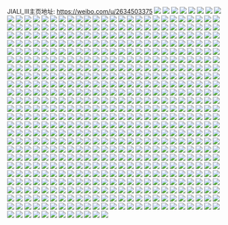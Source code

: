 JIALI_III主页地址: https://weibo.com/u/2634503375 
![](https://wx4.sinaimg.cn/mw2000/9d0754cfgy1h95ql75aakj212w12wdr2.jpg) 
![](https://wx4.sinaimg.cn/mw2000/9d0754cfgy1h95ql924zrj2132132aq1.jpg) 
![](https://wx4.sinaimg.cn/mw2000/9d0754cfgy1h95qoe76wdj20rw0uu41v.jpg) 
![](https://wx4.sinaimg.cn/mw2000/9d0754cfgy1h95qldyzd0j228m2zg4qr.jpg) 
![](https://wx4.sinaimg.cn/mw2000/9d0754cfgy1h95qlt1tirj22bz2bze81.jpg) 
![](https://wx4.sinaimg.cn/mw2000/9d0754cfgy1h93olkw1umj21400u0n3w.jpg) 
![](https://wx4.sinaimg.cn/mw2000/9d0754cfgy1h93olj61r8j20u0141grv.jpg) 
![](https://wx4.sinaimg.cn/mw2000/9d0754cfgy1h93om5mgsqj20sl0sltev.jpg) 
![](https://wx4.sinaimg.cn/mw2000/9d0754cfgy1h93oln8uuyj20u00u0n0s.jpg) 
![](https://wx4.sinaimg.cn/mw2000/9d0754cfgy1h92j2monydj20u00u0dlw.jpg) 
![](https://wx4.sinaimg.cn/mw2000/9d0754cfgy1h92j2jpdufj20u0140ae4.jpg) 
![](https://wx4.sinaimg.cn/mw2000/9d0754cfgy1h92j31qvl6j20u0140tdc.jpg) 
![](https://wx4.sinaimg.cn/mw2000/9d0754cfgy1h92j2j3f1zj20tz0tzwhm.jpg) 
![](https://wx4.sinaimg.cn/mw2000/9d0754cfgy1h92j2hm8psj20u00u1aeh.jpg) 
![](https://wx4.sinaimg.cn/mw2000/9d0754cfgy1h92j2igl8jj20u00u0n49.jpg) 
![](https://wx4.sinaimg.cn/mw2000/9d0754cfgy1h90a30iorlj20u0140q4w.jpg) 
![](https://wx4.sinaimg.cn/mw2000/9d0754cfgy1h909za6v3bj21400u00x3.jpg) 
![](https://wx4.sinaimg.cn/mw2000/9d0754cfgy1h909z9w6m8j20u0140n98.jpg) 
![](https://wx4.sinaimg.cn/mw2000/9d0754cfgy1h909z9fchyj20u0140ajg.jpg) 
![](https://wx4.sinaimg.cn/mw2000/9d0754cfgy1h90acfhnbjj20u00u0af7.jpg) 
![](https://wx4.sinaimg.cn/mw2000/9d0754cfgy1h909z93cq6j20u014047l.jpg) 
![](https://wx4.sinaimg.cn/mw2000/9d0754cfgy1h90a31cywwj20u0140jwd.jpg) 
![](https://wx4.sinaimg.cn/mw2000/9d0754cfgy1h90a30ttevj20u00u0jt6.jpg) 
![](https://wx4.sinaimg.cn/mw2000/9d0754cfgy1h8zz6kq3qjj216o16ox4l.jpg) 
![](https://wx4.sinaimg.cn/mw2000/9d0754cfgy1h8zz6tm31aj216o16oqtm.jpg) 
![](https://wx4.sinaimg.cn/mw2000/9d0754cfgy1h8zz6urjvjj20tk0tkdu9.jpg) 
![](https://wx4.sinaimg.cn/mw2000/9d0754cfgy1h8z2g2s47tj20u00u0wmt.jpg) 
![](https://wx4.sinaimg.cn/mw2000/9d0754cfgy1h8z2dti4ssj20u00xjn06.jpg) 
![](https://wx4.sinaimg.cn/mw2000/9d0754cfgy1h8z2c68is6j20u00u00vw.jpg) 
![](https://wx4.sinaimg.cn/mw2000/9d0754cfgy1h8z2g2d85kj20u0140q5v.jpg) 
![](https://wx4.sinaimg.cn/mw2000/9d0754cfgy1h8xxirzfbcj21kw1kwqsj.jpg) 
![](https://wx4.sinaimg.cn/mw2000/9d0754cfgy1h8xxhx6d92j202s02i09n.jpg) 
![](https://wx4.sinaimg.cn/mw2000/9d0754cfgy1h8xxjipw62j22nh1zmnpd.jpg) 
![](https://wx4.sinaimg.cn/mw2000/9d0754cfgy1h8xxihazv2j220m20db29.jpg) 
![](https://wx4.sinaimg.cn/mw2000/9d0754cfgy1h8xxj4uqmfj21kw1kw1g6.jpg) 
![](https://wx4.sinaimg.cn/mw2000/9d0754cfgy1h8xxhyo7xxj20q10q0wlc.jpg) 
![](https://wx4.sinaimg.cn/mw2000/9d0754cfgy1h8vlzo5st9j21400u0tc7.jpg) 
![](https://wx4.sinaimg.cn/mw2000/9d0754cfgy1h8vlzt46aaj213p0u0n42.jpg) 
![](https://wx4.sinaimg.cn/mw2000/9d0754cfgy1h8vm0yn1qcj20th0thwlb.jpg) 
![](https://wx4.sinaimg.cn/mw2000/9d0754cfgy1h8vm0z64zwj20tj0tjagt.jpg) 
![](https://wx4.sinaimg.cn/mw2000/9d0754cfgy1h8vlzp9eykj20u00u0gpx.jpg) 
![](https://wx4.sinaimg.cn/mw2000/9d0754cfgy1h8s2jda8evj20u0141gtm.jpg) 
![](https://wx4.sinaimg.cn/mw2000/9d0754cfgy1h8s2j2j4wmj20u00u0q9w.jpg) 
![](https://wx4.sinaimg.cn/mw2000/9d0754cfgy1h8s2in5rhdj20u00u0th8.jpg) 
![](https://wx4.sinaimg.cn/mw2000/9d0754cfgy1h8qzp8y8qoj20u014045d.jpg) 
![](https://wx4.sinaimg.cn/mw2000/9d0754cfgy1h8qzpe9xvnj20u00u078p.jpg) 
![](https://wx4.sinaimg.cn/mw2000/9d0754cfgy1h8om4gxewfj20u00u0wld.jpg) 
![](https://wx4.sinaimg.cn/mw2000/9d0754cfgy1h8om5n2l02j213p0u0n42.jpg) 
![](https://wx4.sinaimg.cn/mw2000/9d0754cfgy1h8om4feu25j20u0140td5.jpg) 
![](https://wx4.sinaimg.cn/mw2000/9d0754cfgy1h8om4ei1r1j20u00u0q87.jpg) 
![](https://wx4.sinaimg.cn/mw2000/9d0754cfgy1h8om4fpl08j20u0140n0s.jpg) 
![](https://wx4.sinaimg.cn/mw2000/9d0754cfgy1h8n98995umj23402c0b29.jpg) 
![](https://wx4.sinaimg.cn/mw2000/9d0754cfgy1h8n9843c7cj23402c0u0y.jpg) 
![](https://wx4.sinaimg.cn/mw2000/9d0754cfgy1h8n985u52mj23402c0kjm.jpg) 
![](https://wx4.sinaimg.cn/mw2000/9d0754cfgy1h8n987p2b5j23402c0u0y.jpg) 
![](https://wx4.sinaimg.cn/mw2000/9d0754cfgy1h8n98bddmqj23402c0npd.jpg) 
![](https://wx4.sinaimg.cn/mw2000/9d0754cfgy1h8n98djcojj23402c07wi.jpg) 
![](https://wx4.sinaimg.cn/mw2000/9d0754cfgy1h8n98f9ov1j23402c07wi.jpg) 
![](https://wx4.sinaimg.cn/mw2000/9d0754cfgy1h8n98h0i8gj22bx2bxqv5.jpg) 
![](https://wx4.sinaimg.cn/mw2000/9d0754cfgy1h8s4s3ezutj20sa0samx3.jpg) 
![](https://wx4.sinaimg.cn/mw2000/9d0754cfgy1h8jzsq5rkoj20u00u0jzo.jpg) 
![](https://wx4.sinaimg.cn/mw2000/9d0754cfgy1h8jzsqiwr7j20u00u0gsj.jpg) 
![](https://wx4.sinaimg.cn/mw2000/9d0754cfgy1h8jzsw8uldj20u017eahh.jpg) 
![](https://wx4.sinaimg.cn/mw2000/9d0754cfgy1h8jzsprxv9j20u00u0te6.jpg) 
![](https://wx4.sinaimg.cn/mw2000/9d0754cfgy1h8izbzdgwwj20u00u0afl.jpg) 
![](https://wx4.sinaimg.cn/mw2000/9d0754cfgy1h8izbz09gmj20u00u07di.jpg) 
![](https://wx4.sinaimg.cn/mw2000/9d0754cfgy1h8isw37bmlj21400u0qa9.jpg) 
![](https://wx4.sinaimg.cn/mw2000/9d0754cfgy1h8isvu88ujj21400u011t.jpg) 
![](https://wx4.sinaimg.cn/mw2000/9d0754cfgy1h8isw1m2q9j20u00wxtd9.jpg) 
![](https://wx4.sinaimg.cn/mw2000/9d0754cfgy1h8isvzw7urj20u015jgwk.jpg) 
![](https://wx4.sinaimg.cn/mw2000/9d0754cfgy1h8isvv0rx8j20u00u0k2n.jpg) 
![](https://wx4.sinaimg.cn/mw2000/9d0754cfgy1h8isw13sxmj20u0140ask.jpg) 
![](https://wx4.sinaimg.cn/mw2000/9d0754cfgy1h8isw2oftrj21400u04ee.jpg) 
![](https://wx4.sinaimg.cn/mw2000/9d0754cfgy1h8isvxdvstj20u00u0dmx.jpg) 
![](https://wx4.sinaimg.cn/mw2000/9d0754cfgy1h8gk3rj640j20u01407di.jpg) 
![](https://wx4.sinaimg.cn/mw2000/9d0754cfgy1h8gk61lcgzj20u00u0ad1.jpg) 
![](https://wx4.sinaimg.cn/mw2000/9d0754cfgy1h8gk6u6uesj20ty0tytit.jpg) 
![](https://wx4.sinaimg.cn/mw2000/9d0754cfgy1h8bwsuo3rlj21600u00yv.jpg) 
![](https://wx4.sinaimg.cn/mw2000/9d0754cfgy1h8bwsv43yuj20lr0lrdhw.jpg) 
![](https://wx4.sinaimg.cn/mw2000/9d0754cfgy1h8btc8dj1yj20yc36c7wi.jpg) 
![](https://wx4.sinaimg.cn/mw2000/9d0754cfgy1h8btcc0ia1j21td36c7wi.jpg) 
![](https://wx4.sinaimg.cn/mw2000/9d0754cfgy1h8btcgg8oij21l736c1kz.jpg) 
![](https://wx4.sinaimg.cn/mw2000/9d0754cfgy1h8btckcg11j20uk4sz4qr.jpg) 
![](https://wx4.sinaimg.cn/mw2000/9d0754cfgy1h8btcljcxej21581izawg.jpg) 
![](https://wx4.sinaimg.cn/mw2000/9d0754cfgy1h8btcr5i7rj224a36cqv8.jpg) 
![](https://wx4.sinaimg.cn/mw2000/9d0754cfgy1h8btcuvbdkj20xc3e47wi.jpg) 
![](https://wx4.sinaimg.cn/mw2000/9d0754cfgy1h8btcxknkej212a36ckjl.jpg) 
![](https://wx4.sinaimg.cn/mw2000/9d0754cfgy1h8btd0opuzj20xc38dkjl.jpg) 
![](https://wx4.sinaimg.cn/mw2000/9d0754cfgy1h8asgpgnikj20u00u0qa9.jpg) 
![](https://wx4.sinaimg.cn/mw2000/9d0754cfgy1h8asociefkj20u00u077s.jpg) 
![](https://wx4.sinaimg.cn/mw2000/9d0754cfgy1h8asa4gt24j20u031xatz.jpg) 
![](https://wx4.sinaimg.cn/mw2000/9d0754cfgy1h8asa2ix1pj20u00u079q.jpg) 
![](https://wx4.sinaimg.cn/mw2000/9d0754cfgy1h8asa6c295j20sh0shk10.jpg) 
![](https://wx4.sinaimg.cn/mw2000/9d0754cfgy1h8asb6cbjxj20u00u0n2v.jpg) 
![](https://wx4.sinaimg.cn/mw2000/9d0754cfgy1h8ae9s1ydcj20mr0h2jtk.jpg) 
![](https://wx4.sinaimg.cn/mw2000/9d0754cfgy1h8ae9rnd4nj20u013xjx0.jpg) 
![](https://wx4.sinaimg.cn/mw2000/9d0754cfgy1h8ae9wrb29j20lf0lpdhs.jpg) 
![](https://wx4.sinaimg.cn/mw2000/9d0754cfgy1h8ae9o4tuaj20u014042q.jpg) 
![](https://wx4.sinaimg.cn/mw2000/9d0754cfgy1h8ae9w0g69j20u0140jx5.jpg) 
![](https://wx4.sinaimg.cn/mw2000/9d0754cfgy1h8ae9wegqbj20u0140te2.jpg) 
![](https://wx4.sinaimg.cn/mw2000/9d0754cfgy1h87aaspdfgj20u00u0454.jpg) 
![](https://wx4.sinaimg.cn/mw2000/9d0754cfgy1h87cjf2myfj20u00v57ag.jpg) 
![](https://wx4.sinaimg.cn/mw2000/9d0754cfgy1h87aatbqq3j20v50u0n1l.jpg) 
![](https://wx4.sinaimg.cn/mw2000/9d0754cfgy1h8676l9rmmj20u0140wkv.jpg) 
![](https://wx4.sinaimg.cn/mw2000/9d0754cfgy1h8676klm2vj20u00u0n4c.jpg) 
![](https://wx4.sinaimg.cn/mw2000/9d0754cfgy1h8676mmxhnj21400u011t.jpg) 
![](https://wx4.sinaimg.cn/mw2000/9d0754cfgy1h8676sdnd6j20u00u0adl.jpg) 
![](https://wx4.sinaimg.cn/mw2000/9d0754cfgy1h8676ofiaxj20u0140dka.jpg) 
![](https://wx4.sinaimg.cn/mw2000/9d0754cfgy1h84z14j4guj20u00u0gpd.jpg) 
![](https://wx4.sinaimg.cn/mw2000/9d0754cfgy1h84z14uubhj20u01400xx.jpg) 
![](https://wx4.sinaimg.cn/mw2000/9d0754cfgy1h83ondhmmmj20u00u043g.jpg) 
![](https://wx4.sinaimg.cn/mw2000/9d0754cfgy1h83nsf0ehfj20u00u1gro.jpg) 
![](https://wx4.sinaimg.cn/mw2000/9d0754cfgy1h83nshwfjsj20u0140k3s.jpg) 
![](https://wx4.sinaimg.cn/mw2000/9d0754cfgy1h83okhu6zhj20u00u010q.jpg) 
![](https://wx4.sinaimg.cn/mw2000/9d0754cfgy1h83oki7yr7j20u014011h.jpg) 
![](https://wx4.sinaimg.cn/mw2000/9d0754cfgy1h82qvlhkl2j20u01ginil.jpg) 
![](https://wx4.sinaimg.cn/mw2000/9d0754cfgy1h82qz83ecxj20u0140wlh.jpg) 
![](https://wx4.sinaimg.cn/mw2000/9d0754cfgy1h82qvn4nsfj20u00u0wjd.jpg) 
![](https://wx4.sinaimg.cn/mw2000/9d0754cfgy1h82qvk8a8nj20u01nzwtb.jpg) 
![](https://wx4.sinaimg.cn/mw2000/9d0754cfgy1h81y2xwf7pj20u013yaf6.jpg) 
![](https://wx4.sinaimg.cn/mw2000/9d0754cfgy1h81y30al8sj21410u079k.jpg) 
![](https://wx4.sinaimg.cn/mw2000/9d0754cfgy1h81y2z9r76j21hc0u049l.jpg) 
![](https://wx4.sinaimg.cn/mw2000/9d0754cfgy1h81y2y8r5ij20u00u0wih.jpg) 
![](https://wx4.sinaimg.cn/mw2000/9d0754cfgy1h81y2xjilzj21400u00x8.jpg) 
![](https://wx4.sinaimg.cn/mw2000/9d0754cfgy1h81y2woa7dj21400u0qb7.jpg) 
![](https://wx4.sinaimg.cn/mw2000/9d0754cfgy1h81y2x65coj20u00u0n24.jpg) 
![](https://wx4.sinaimg.cn/mw2000/9d0754cfgy1h80i4momnzj20u00u0gqg.jpg) 
![](https://wx4.sinaimg.cn/mw2000/9d0754cfgy1h7y5w77hmdj20u0140q9s.jpg) 
![](https://wx4.sinaimg.cn/mw2000/9d0754cfgy1h7y5w7lf6ej20sg0sgn0c.jpg) 
![](https://wx4.sinaimg.cn/mw2000/9d0754cfgy1h7y5vrrg7uj20u00x0451.jpg) 
![](https://wx4.sinaimg.cn/mw2000/9d0754cfgy1h7y5vs59ufj20u00ujtat.jpg) 
![](https://wx4.sinaimg.cn/mw2000/9d0754cfgy1h7y5wx6zi6j20no12mgo5.jpg) 
![](https://wx4.sinaimg.cn/mw2000/9d0754cfgy1h7x03s7myqj20u00u0tdu.jpg) 
![](https://wx4.sinaimg.cn/mw2000/9d0754cfgy1h7vnh80j5tj21k81k8u0x.jpg) 
![](https://wx4.sinaimg.cn/mw2000/9d0754cfgy1h7vnhayxuoj212536c7wi.jpg) 
![](https://wx4.sinaimg.cn/mw2000/9d0754cfgy1h7urr507muj20tz0tz791.jpg) 
![](https://wx4.sinaimg.cn/mw2000/9d0754cfgy1h7urr6l670j20u014044m.jpg) 
![](https://wx4.sinaimg.cn/mw2000/9d0754cfgy1h7urr4ewrfj20u0144n4l.jpg) 
![](https://wx4.sinaimg.cn/mw2000/9d0754cfgy1h7urr842z2j20u0142gv7.jpg) 
![](https://wx4.sinaimg.cn/mw2000/9d0754cfgy1h7urr5tvzoj20u01407b9.jpg) 
![](https://wx4.sinaimg.cn/mw2000/9d0754cfgy1h7urr685hwj20u0140do0.jpg) 
![](https://wx4.sinaimg.cn/mw2000/9d0754cfgy1h7urr8q0epj21400u0aft.jpg) 
![](https://wx4.sinaimg.cn/mw2000/9d0754cfgy1h7tjd4rz05j20u00u0tcc.jpg) 
![](https://wx4.sinaimg.cn/mw2000/9d0754cfgy1h7r9er96a8j20u00u0acl.jpg) 
![](https://wx4.sinaimg.cn/mw2000/9d0754cfgy1h7pyhi5ruvj216o1kw1kx.jpg) 
![](https://wx4.sinaimg.cn/mw2000/9d0754cfgy1h7pyhgpgmcj23402c0npd.jpg) 
![](https://wx4.sinaimg.cn/mw2000/9d0754cfgy1h7pmpp2dq6j20u00u0n4y.jpg) 
![](https://wx4.sinaimg.cn/mw2000/9d0754cfgy1h7pmpq6tyej20u00u0af2.jpg) 
![](https://wx4.sinaimg.cn/mw2000/9d0754cfgy1h7pmprn7fxj20u00u2wmf.jpg) 
![](https://wx4.sinaimg.cn/mw2000/9d0754cfgy1h7pmra17y4j20u00u0acl.jpg) 
![](https://wx4.sinaimg.cn/mw2000/9d0754cfgy1h7pmr9nbm1j20ut0u07a8.jpg) 
![](https://wx4.sinaimg.cn/mw2000/9d0754cfgy1h7pmppj24sj20u00u0gqo.jpg) 
![](https://wx4.sinaimg.cn/mw2000/9d0754cfgy1h7pmragpemj20tu0tu42t.jpg) 
![](https://wx4.sinaimg.cn/mw2000/9d0754cfgy1h7pmpqp66xj21400u0ai1.jpg) 
![](https://wx4.sinaimg.cn/mw2000/9d0754cfgy1h7od8hwnycj22bz2bze81.jpg) 
![](https://wx4.sinaimg.cn/mw2000/9d0754cfgy1h7od8kfv29j20u00u0dql.jpg) 
![](https://wx4.sinaimg.cn/mw2000/9d0754cfgy1h7nq74d45qj20uh0u0gom.jpg) 
![](https://wx4.sinaimg.cn/mw2000/9d0754cfgy1h7nihdtunqj22bc334b2b.jpg) 
![](https://wx4.sinaimg.cn/mw2000/9d0754cfgy1h7nihob0tyj22dr36cqv6.jpg) 
![](https://wx4.sinaimg.cn/mw2000/9d0754cfgy1h7nihq3mgyj220a2odx6p.jpg) 
![](https://wx4.sinaimg.cn/mw2000/9d0754cfgy1h7nihmd9kfj22bc334qv9.jpg) 
![](https://wx4.sinaimg.cn/mw2000/9d0754cfgy1h7niip884ej21400u07ia.jpg) 
![](https://wx4.sinaimg.cn/mw2000/9d0754cfgy1h7niio6cw5j213u0tw4dc.jpg) 
![](https://wx4.sinaimg.cn/mw2000/9d0754cfgy1h7mgws4yjmj214r1icqn9.jpg) 
![](https://wx4.sinaimg.cn/mw2000/9d0754cfgy1h7mgwkfywsj216o16o4et.jpg) 
![](https://wx4.sinaimg.cn/mw2000/9d0754cfgy1h7mgwldym1j20pr0pr108.jpg) 
![](https://wx4.sinaimg.cn/mw2000/9d0754cfgy1h7mgwqtpvtj216o16owuu.jpg) 
![](https://wx4.sinaimg.cn/mw2000/9d0754cfgy1h7mgwpe7x1j21kw16o4qp.jpg) 
![](https://wx4.sinaimg.cn/mw2000/9d0754cfgy1h7mgwtoxx2j216o1kwx09.jpg) 
![](https://wx4.sinaimg.cn/mw2000/9d0754cfgy1h7lfxrdmshj216o16onl5.jpg) 
![](https://wx4.sinaimg.cn/mw2000/9d0754cfgy1h7lfwnohkdj216o16oqfr.jpg) 
![](https://wx4.sinaimg.cn/mw2000/9d0754cfgy1h7lfwv4k93j225l25lnpd.jpg) 
![](https://wx4.sinaimg.cn/mw2000/9d0754cfgy1h7lfyix8mvj203k03k0gm.jpg) 
![](https://wx4.sinaimg.cn/mw2000/9d0754cfgy1h7lfxh9z1vj22im1vye82.jpg) 
![](https://wx4.sinaimg.cn/mw2000/9d0754cfgy1h7lfxskoqej21jk222kal.jpg) 
![](https://wx4.sinaimg.cn/mw2000/9d0754cfgy1h7k6vuge0bj20u015uwrc.jpg) 
![](https://wx4.sinaimg.cn/mw2000/9d0754cfgy1h7ir8eqcikj21400u0qaq.jpg) 
![](https://wx4.sinaimg.cn/mw2000/9d0754cfgy1h7hv4hjlqvj20uk0rin1g.jpg) 
![](https://wx4.sinaimg.cn/mw2000/9d0754cfgy1h7hv4hwa07j20u00llacu.jpg) 
![](https://wx4.sinaimg.cn/mw2000/9d0754cfgy1h7hv4ibo8ij20uk0qm43o.jpg) 
![](https://wx4.sinaimg.cn/mw2000/9d0754cfgy1h7hv4iqmuxj20xc0rqgp9.jpg) 
![](https://wx4.sinaimg.cn/mw2000/9d0754cfgy1h7hv6y58s8j20uk0riq6o.jpg) 
![](https://wx4.sinaimg.cn/mw2000/9d0754cfgy1h7hv4h3gwpj20uk0rwn25.jpg) 
![](https://wx4.sinaimg.cn/mw2000/9d0754cfgy1h7hsl1eih7j20u00u0tcb.jpg) 
![](https://wx4.sinaimg.cn/mw2000/9d0754cfgy1h7hsl0zwlcj20u00u0mzb.jpg) 
![](https://wx4.sinaimg.cn/mw2000/9d0754cfgy1h7hsl2678fj21400u011v.jpg) 
![](https://wx4.sinaimg.cn/mw2000/9d0754cfgy1h7hslw4srxj20u00u0dm0.jpg) 
![](https://wx4.sinaimg.cn/mw2000/9d0754cfgy1h7hslvo0nhj20u00u0tfk.jpg) 
![](https://wx4.sinaimg.cn/mw2000/9d0754cfgy1h7hslwmou2j20u00u00yu.jpg) 
![](https://wx4.sinaimg.cn/mw2000/9d0754cfgy1h7fjmpnpwcj21400u0jzk.jpg) 
![](https://wx4.sinaimg.cn/mw2000/9d0754cfgy1h7fjlx7y75j21400u0qaf.jpg) 
![](https://wx4.sinaimg.cn/mw2000/9d0754cfgy1h7fjlxy2tcj20wi0q079e.jpg) 
![](https://wx4.sinaimg.cn/mw2000/9d0754cfgy1h7fjlxkhmpj20u00u00ym.jpg) 
![](https://wx4.sinaimg.cn/mw2000/9d0754cfgy1h7fjlvv8x6j20u00u00xc.jpg) 
![](https://wx4.sinaimg.cn/mw2000/9d0754cfgy1h7eecfhaw8j20u0140nbr.jpg) 
![](https://wx4.sinaimg.cn/mw2000/9d0754cfgy1h7eecei7r9j20u0140afr.jpg) 
![](https://wx4.sinaimg.cn/mw2000/9d0754cfgy1h7eecxo4k1j20u00u07cx.jpg) 
![](https://wx4.sinaimg.cn/mw2000/9d0754cfgy1h7eedj1bmpj20u01o011u.jpg) 
![](https://wx4.sinaimg.cn/mw2000/9d0754cfgy1h7eece3y5yj20u00u0472.jpg) 
![](https://wx4.sinaimg.cn/mw2000/9d0754cfgy1h7c33wrawtj20u00u0dix.jpg) 
![](https://wx4.sinaimg.cn/mw2000/9d0754cfgy1h7c33ve0nij20u00u0n3e.jpg) 
![](https://wx4.sinaimg.cn/mw2000/9d0754cfgy1h7c33sfdhaj20u0190jx0.jpg) 
![](https://wx4.sinaimg.cn/mw2000/9d0754cfgy1h7c33xxakpj20qo3ok7js.jpg) 
![](https://wx4.sinaimg.cn/mw2000/9d0754cfgy1h7c33yr7tij20qo2tzk3a.jpg) 
![](https://wx4.sinaimg.cn/mw2000/9d0754cfgy1h7c33um373j20u00u0wmz.jpg) 
![](https://wx4.sinaimg.cn/mw2000/9d0754cfgy1h7ajdeocjdj20u00u043q.jpg) 
![](https://wx4.sinaimg.cn/mw2000/9d0754cfgy1h7ajdf3463j20u00u0gpi.jpg) 
![](https://wx4.sinaimg.cn/mw2000/9d0754cfgy1h7ajdfvvaej20u00u0jw8.jpg) 
![](https://wx4.sinaimg.cn/mw2000/9d0754cfgy1h7ajdgcdhbj20u00u00zn.jpg) 
![](https://wx4.sinaimg.cn/mw2000/9d0754cfgy1h7ajde8r92j20s40t7aix.jpg) 
![](https://wx4.sinaimg.cn/mw2000/9d0754cfgy1h7ajddtdhdj20u00u0gpk.jpg) 
![](https://wx4.sinaimg.cn/mw2000/9d0754cfgy1h79klw0lsij20ma0gomz9.jpg) 
![](https://wx4.sinaimg.cn/mw2000/9d0754cfgy1h79fs33slvj23402c0u0x.jpg) 
![](https://wx4.sinaimg.cn/mw2000/9d0754cfgy1h79fs5oknaj20vk0vkn39.jpg) 
![](https://wx4.sinaimg.cn/mw2000/9d0754cfgy1h79fs57hvcj21hx1gs17j.jpg) 
![](https://wx4.sinaimg.cn/mw2000/9d0754cfgy1h79fs62ly0j20f00eqgmp.jpg) 
![](https://wx4.sinaimg.cn/mw2000/9d0754cfgy1h77i16pkd0j20u00u00vi.jpg) 
![](https://wx4.sinaimg.cn/mw2000/9d0754cfgy1h76e3dorhlj20u00u0q8u.jpg) 
![](https://wx4.sinaimg.cn/mw2000/9d0754cfgy1h76e3e3xphj20u00u0k0a.jpg) 
![](https://wx4.sinaimg.cn/mw2000/9d0754cfgy1h76e3eipkqj20kt10zjvj.jpg) 
![](https://wx4.sinaimg.cn/mw2000/9d0754cfgy1h76e9pk8yhj20u00u0wl0.jpg) 
![](https://wx4.sinaimg.cn/mw2000/9d0754cfgy1h76e9qi1d4j20ld0ldgoq.jpg) 
![](https://wx4.sinaimg.cn/mw2000/9d0754cfgy1h740pa3trwj20u03qv4fz.jpg) 
![](https://wx4.sinaimg.cn/mw2000/9d0754cfgy1h740p9ltoyj21400u0n47.jpg) 
![](https://wx4.sinaimg.cn/mw2000/9d0754cfgy1h73g46ng19j20u00u0djp.jpg) 
![](https://wx4.sinaimg.cn/mw2000/9d0754cfgy1h72wjyb4tmj20u01hc7c1.jpg) 
![](https://wx4.sinaimg.cn/mw2000/9d0754cfgy1h72wjpx37hj20u0140dnc.jpg) 
![](https://wx4.sinaimg.cn/mw2000/9d0754cfgy1h71pj0oli6j20u0140dho.jpg) 
![](https://wx4.sinaimg.cn/mw2000/9d0754cfgy1h71l2q9sv8j20u01hcta8.jpg) 
![](https://wx4.sinaimg.cn/mw2000/9d0754cfgy1h7150jb1drj20q10q10wb.jpg) 
![](https://wx4.sinaimg.cn/mw2000/9d0754cfgy1h7150kqgqhj20u00u0adw.jpg) 
![](https://wx4.sinaimg.cn/mw2000/9d0754cfgy1h71547ood9j20u00u0ds4.jpg) 
![](https://wx4.sinaimg.cn/mw2000/9d0754cfgy1h7154f3gzhj20c80c8q3i.jpg) 
![](https://wx4.sinaimg.cn/mw2000/9d0754cfgy1h8e8i84q1zj20u014079d.jpg) 
![](https://wx4.sinaimg.cn/mw2000/9d0754cfgy1h6xxi7w0lxj20u013y7ba.jpg) 
![](https://wx4.sinaimg.cn/mw2000/9d0754cfgy1h6xxjtmg8lj21400u0tao.jpg) 
![](https://wx4.sinaimg.cn/mw2000/9d0754cfgy1h6xxi8lwz6j20u00u0jvf.jpg) 
![](https://wx4.sinaimg.cn/mw2000/9d0754cfgy1h6xxi7afutj20u0140tfc.jpg) 
![](https://wx4.sinaimg.cn/mw2000/9d0754cfgy1h6xxqyhv80j20u00vmtal.jpg) 
![](https://wx4.sinaimg.cn/mw2000/9d0754cfgy1h6xwwvi9qcj20u00u0jx0.jpg) 
![](https://wx4.sinaimg.cn/mw2000/9d0754cfgy1h6x5rlhzdkj20hw0hwjr8.jpg) 
![](https://wx4.sinaimg.cn/mw2000/9d0754cfgy1h6x5rlvfvfj20u00u0jwa.jpg) 
![](https://wx4.sinaimg.cn/mw2000/9d0754cfgy1h6wnfbbv9qj20u01407a2.jpg) 
![](https://wx4.sinaimg.cn/mw2000/9d0754cfgy1h6w0f7zki7j21l736chdu.jpg) 
![](https://wx4.sinaimg.cn/mw2000/9d0754cfgy1h6w0fi2le2j22bz2bzqv5.jpg) 
![](https://wx4.sinaimg.cn/mw2000/9d0754cfgy1h6w0fmlb43j23402c0b2b.jpg) 
![](https://wx4.sinaimg.cn/mw2000/9d0754cfgy1h6vf1ay95uj210k10kwin.jpg) 
![](https://wx4.sinaimg.cn/mw2000/9d0754cfgy1h6vf10hbqcj21kw1kw4qp.jpg) 
![](https://wx4.sinaimg.cn/mw2000/9d0754cfgy1h6vf12ywzej21i814jqh8.jpg) 
![](https://wx4.sinaimg.cn/mw2000/9d0754cfgy1h6vf17uejsj216o16o7tr.jpg) 
![](https://wx4.sinaimg.cn/mw2000/9d0754cfgy1h6vf11xko2j212312318d.jpg) 
![](https://wx4.sinaimg.cn/mw2000/9d0754cfgy1h6vf1cl9ttj22c02c01ky.jpg) 
![](https://wx4.sinaimg.cn/mw2000/9d0754cfgy1h6vf32yqonj21kw1kwk25.jpg) 
![](https://wx4.sinaimg.cn/mw2000/9d0754cfgy1h6v7o4e952j21kw1kw0ur.jpg) 
![](https://wx4.sinaimg.cn/mw2000/9d0754cfgy1h6uqwr8cudj20zo109tc4.jpg) 
![](https://wx4.sinaimg.cn/mw2000/9d0754cfgy1h6uqwpvfiej21190ry4dv.jpg) 
![](https://wx4.sinaimg.cn/mw2000/9d0754cfgy1h6uqwn72dej20zc0zc48q.jpg) 
![](https://wx4.sinaimg.cn/mw2000/9d0754cfgy1h6uqx1ktu7j20yp0yp4ki.jpg) 
![](https://wx4.sinaimg.cn/mw2000/9d0754cfgy1h6uo50wch2j20zo0xyqi0.jpg) 
![](https://wx4.sinaimg.cn/mw2000/9d0754cfly1h6tpy9ejfsj20u014gdpb.jpg) 
![](https://wx4.sinaimg.cn/mw2000/9d0754cfly1h6u43m4tktj20u0140wo7.jpg) 
![](https://wx4.sinaimg.cn/mw2000/9d0754cfly1h6tpy9uw3pj21400u017u.jpg) 
![](https://wx4.sinaimg.cn/mw2000/9d0754cfly1h6tpw9nui5j21280smgqk.jpg) 
![](https://wx4.sinaimg.cn/mw2000/9d0754cfly1h6tpwbkicej203h03q0ei.jpg) 
![](https://wx4.sinaimg.cn/mw2000/9d0754cfly1h6tpw8twydj20u0140n3v.jpg) 
![](https://wx4.sinaimg.cn/mw2000/9d0754cfly1h6tpw6435fj21400u0tdn.jpg) 
![](https://wx4.sinaimg.cn/mw2000/9d0754cfgy1h6t3vp1hayj21fk11ekc8.jpg) 
![](https://wx4.sinaimg.cn/mw2000/9d0754cfgy1h6syqy7534j21dz1dz7av.jpg) 
![](https://wx4.sinaimg.cn/mw2000/9d0754cfgy1h6sgb888nvj21kw1kw7wh.jpg) 
![](https://wx4.sinaimg.cn/mw2000/9d0754cfgy1h6sgba9xcgj20zo0mz16s.jpg) 
![](https://wx4.sinaimg.cn/mw2000/9d0754cfgy1h6sgbj0s8tj21kw1kw1kx.jpg) 
![](https://wx4.sinaimg.cn/mw2000/9d0754cfgy1h6sgblmyxaj21kw1kwu0x.jpg) 
![](https://wx4.sinaimg.cn/mw2000/9d0754cfgy1h6sgbjnc1rj20y80madls.jpg) 
![](https://wx4.sinaimg.cn/mw2000/9d0754cfgy1h6sgb5ove0j20zo18u1kx.jpg) 
![](https://wx4.sinaimg.cn/mw2000/9d0754cfgy1h6s4bttm3nj21351gc1kx.jpg) 
![](https://wx4.sinaimg.cn/mw2000/9d0754cfgy1h6s4bwbzrhj214w1jh7j8.jpg) 
![](https://wx4.sinaimg.cn/mw2000/9d0754cfgy1h6r8rgri0rj20u00u0drd.jpg) 
![](https://wx4.sinaimg.cn/mw2000/9d0754cfgy1h6r8rigg8oj20u00u0aep.jpg) 
![](https://wx4.sinaimg.cn/mw2000/9d0754cfgy1h6r8rhxaooj20u03je4q6.jpg) 
![](https://wx4.sinaimg.cn/mw2000/9d0754cfgy1h6q7vhdh0ej21kw1kw7tt.jpg) 
![](https://wx4.sinaimg.cn/mw2000/9d0754cfgy1h6q7vixx27j22c02c045p.jpg) 
![](https://wx4.sinaimg.cn/mw2000/9d0754cfgy1h6nsqqvdynj20u00y2aat.jpg) 
![](https://wx4.sinaimg.cn/mw2000/9d0754cfgy1h6nsritourj20u00u0q4a.jpg) 
![](https://wx4.sinaimg.cn/mw2000/9d0754cfgy1h6nsrj6sttj20ty0tyjy6.jpg) 
![](https://wx4.sinaimg.cn/mw2000/9d0754cfgy1h6nssnj2ojj20hs0glq3h.jpg) 
![](https://wx4.sinaimg.cn/mw2000/9d0754cfgy1h6nst73yucj20u00u0adz.jpg) 
![](https://wx4.sinaimg.cn/mw2000/9d0754cfgy1h6mforlz2aj20u0140tlj.jpg) 
![](https://wx4.sinaimg.cn/mw2000/9d0754cfgy1h6mfossi4oj20u0140156.jpg) 
![](https://wx4.sinaimg.cn/mw2000/9d0754cfgy1h6lmwjvzrbj20ta0tatac.jpg) 
![](https://wx4.sinaimg.cn/mw2000/9d0754cfgy1h6kwq4wml4j20u00u0jxb.jpg) 
![](https://wx4.sinaimg.cn/mw2000/9d0754cfgy1h6kwtla71nj20u0140q4g.jpg) 
![](https://wx4.sinaimg.cn/mw2000/9d0754cfgy1h6kwtmgg3sj20u00u0djw.jpg) 
![](https://wx4.sinaimg.cn/mw2000/9d0754cfgy1h6kwu7ltcdj21400u0agh.jpg) 
![](https://wx4.sinaimg.cn/mw2000/9d0754cfgy1h6kwu7yppcj20u00u0jxl.jpg) 
![](https://wx4.sinaimg.cn/mw2000/9d0754cfgy1h6j9874cevj20t60t6q3w.jpg) 
![](https://wx4.sinaimg.cn/mw2000/9d0754cfgy1h6i5otnbfej20ty0ty0sx.jpg) 
![](https://wx4.sinaimg.cn/mw2000/9d0754cfgy1h6i2rbkwyxj215o1qiqms.jpg) 
![](https://wx4.sinaimg.cn/mw2000/9d0754cfgy1h6i2sgb1ydj20t90t9thg.jpg) 
![](https://wx4.sinaimg.cn/mw2000/9d0754cfgy1h6i2se4hgzj216o16owuh.jpg) 
![](https://wx4.sinaimg.cn/mw2000/9d0754cfgy1h6i2sbtjioj21jk223dwd.jpg) 
![](https://wx4.sinaimg.cn/mw2000/9d0754cfgy1h6hn0mxjdzj22bz2bz4f3.jpg) 
![](https://wx4.sinaimg.cn/mw2000/9d0754cfgy1h6hn0o9n3mj227z27zn12.jpg) 
![](https://wx4.sinaimg.cn/mw2000/9d0754cfgy1h6h255bygbj20dy0d23z1.jpg) 
![](https://wx4.sinaimg.cn/mw2000/9d0754cfgy1h6gvkkhwplj20tu0tu0w8.jpg) 
![](https://wx4.sinaimg.cn/mw2000/9d0754cfgy1h6gvklxh6uj213u0tujsc.jpg) 
![](https://wx4.sinaimg.cn/mw2000/9d0754cfgy1h6gvkmh2nij20tu0tuabe.jpg) 
![](https://wx4.sinaimg.cn/mw2000/9d0754cfgy1h6fapuyactj20u00u0wge.jpg) 
![](https://wx4.sinaimg.cn/mw2000/9d0754cfgy1h6e9w0sgmtj20oy0oyjyb.jpg) 
![](https://wx4.sinaimg.cn/mw2000/9d0754cfgy1h6dyfav8llj20vz0u0wh1.jpg) 
![](https://wx4.sinaimg.cn/mw2000/9d0754cfgy1h5xwblfx85j20tt0yt75p.jpg) 
![](https://wx4.sinaimg.cn/mw2000/9d0754cfgy1h6d1qeqaccj20u00u075h.jpg) 
![](https://wx4.sinaimg.cn/mw2000/9d0754cfgy1h6d1qed0rqj20u014147o.jpg) 
![](https://wx4.sinaimg.cn/mw2000/9d0754cfgy1h6d1sqwbhrj20qb0r60t4.jpg) 
![](https://wx4.sinaimg.cn/mw2000/9d0754cfgy1h6ayq1vzv7j20u0191wn9.jpg) 
![](https://wx4.sinaimg.cn/mw2000/9d0754cfgy1h6ae962kbzj20u00u0agp.jpg) 
![](https://wx4.sinaimg.cn/mw2000/9d0754cfgy1h6a9tiv8cij20u00u0q2v.jpg) 
![](https://wx4.sinaimg.cn/mw2000/9d0754cfgy1h69yoy4bzsj21kw1kw7ik.jpg) 
![](https://wx4.sinaimg.cn/mw2000/9d0754cfgy1h69yp204njj22c02c01ky.jpg) 
![](https://wx4.sinaimg.cn/mw2000/9d0754cfgy1h68rjt2s9hj20zi0zitci.jpg) 
![](https://wx4.sinaimg.cn/mw2000/9d0754cfgy1h68rjq387fj21kw1kwgtd.jpg) 
![](https://wx4.sinaimg.cn/mw2000/9d0754cfgy1h67og88p9nj20u0157109.jpg) 
![](https://wx4.sinaimg.cn/mw2000/9d0754cfgy1h66i350jn4j21kw16o0uu.jpg) 
![](https://wx4.sinaimg.cn/mw2000/9d0754cfgy1h66i33gehej20xc3h0kjm.jpg) 
![](https://wx4.sinaimg.cn/mw2000/9d0754cfgy1h666uv5bt2j20u0190jui.jpg) 
![](https://wx4.sinaimg.cn/mw2000/9d0754cfgy1h5szriljidj20ws0u040a.jpg) 
![](https://wx4.sinaimg.cn/mw2000/9d0754cfgy1h64284fev6j211o11oav8.jpg) 
![](https://wx4.sinaimg.cn/mw2000/9d0754cfgy1h62wmz0sdlj20u013j7ht.jpg) 
![](https://wx4.sinaimg.cn/mw2000/9d0754cfgy1h62wmvs1maj20u0146k6b.jpg) 
![](https://wx4.sinaimg.cn/mw2000/9d0754cfgy1h62wmy7cb3j20u01387g3.jpg) 
![](https://wx4.sinaimg.cn/mw2000/9d0754cfgy1h62wmxezr6j20u013an8h.jpg) 
![](https://wx4.sinaimg.cn/mw2000/9d0754cfgy1h62wmupvxyj20u0135grl.jpg) 
![](https://wx4.sinaimg.cn/mw2000/9d0754cfgy1h62wmwp74ej20u0140ap3.jpg) 
![](https://wx4.sinaimg.cn/mw2000/9d0754cfgy1h61unxjrbkj20qb13vdkt.jpg) 
![](https://wx4.sinaimg.cn/mw2000/9d0754cfgy1h61unxxi2aj20q713x3zs.jpg) 
![](https://wx4.sinaimg.cn/mw2000/9d0754cfgy1h61uny8p87j20u00u074w.jpg) 
![](https://wx4.sinaimg.cn/mw2000/9d0754cfgy1h61unyq8stj20u00u0myc.jpg) 
![](https://wx4.sinaimg.cn/mw2000/9d0754cfgy1h61unzdb2jj20u00miabf.jpg) 
![](https://wx4.sinaimg.cn/mw2000/9d0754cfgy1h61unzqpv2j20u013zq6a.jpg) 
![](https://wx4.sinaimg.cn/mw2000/9d0754cfgy1h61uocmawjj20u013zgnu.jpg) 
![](https://wx4.sinaimg.cn/mw2000/9d0754cfgy1h61uocaypgj20t80qmq3q.jpg) 
![](https://wx4.sinaimg.cn/mw2000/9d0754cfgy1h61yaaikh4j20sa116myj.jpg) 
![](https://wx4.sinaimg.cn/mw2000/9d0754cfgy1h61yaauavfj20u014276h.jpg) 
![](https://wx4.sinaimg.cn/mw2000/9d0754cfgy1h61ya9x4uaj20u013zae3.jpg) 
![](https://wx4.sinaimg.cn/mw2000/9d0754cfgy1h61yabu3wej20u0140gor.jpg) 
![](https://wx4.sinaimg.cn/mw2000/9d0754cfgy1h61ta2xz29j216o16ok1z.jpg) 
![](https://wx4.sinaimg.cn/mw2000/9d0754cfgy1h61tacpixnj216o1kwadn.jpg) 
![](https://wx4.sinaimg.cn/mw2000/9d0754cfgy1h61tabb2pqj216o16odgs.jpg) 
![](https://wx4.sinaimg.cn/mw2000/9d0754cfgy1h61taj4eu7j22c03407wj.jpg) 
![](https://wx4.sinaimg.cn/mw2000/9d0754cfgy1h61ta1uldxj21e811o0zc.jpg) 
![](https://wx4.sinaimg.cn/mw2000/9d0754cfgy1h61ta6vmjuj20rs4mo4qp.jpg) 
![](https://wx4.sinaimg.cn/mw2000/9d0754cfgy1h5zeff8tq5j20s30s374z.jpg) 
![](https://wx4.sinaimg.cn/mw2000/9d0754cfgy1h5z46k83lej21bc0zhtrw.jpg) 
![](https://wx4.sinaimg.cn/mw2000/9d0754cfgy1h5z4as5iusj21kw16odkz.jpg) 
![](https://wx4.sinaimg.cn/mw2000/9d0754cfgy1h5ye5ws4xrj20u00u0n0w.jpg) 
![](https://wx4.sinaimg.cn/mw2000/9d0754cfgy1h5yc6jesb2j23402c0u0x.jpg) 
![](https://wx4.sinaimg.cn/mw2000/9d0754cfgy1h5yc6wl6ikj23402c0b2b.jpg) 
![](https://wx4.sinaimg.cn/mw2000/9d0754cfgy1h5yc6qgn7uj21cl1clnex.jpg) 
![](https://wx4.sinaimg.cn/mw2000/9d0754cfgy1h5yc6oyaj2j20xc2s0qv5.jpg) 
![](https://wx4.sinaimg.cn/mw2000/9d0754cfgy1h5yc703ay1j23402c0x6r.jpg) 
![](https://wx4.sinaimg.cn/mw2000/9d0754cfgy1h5yc72vh1lj23402c0kjn.jpg) 
![](https://wx4.sinaimg.cn/mw2000/9d0754cfgy1h5yc75bau8j23402c0u0z.jpg) 
![](https://wx4.sinaimg.cn/mw2000/9d0754cfgy1h5y0dyx0yyj20u00u0wgy.jpg) 
![](https://wx4.sinaimg.cn/mw2000/9d0754cfgy1h5ne0419ssj20qo0z8n55.jpg) 
![](https://wx4.sinaimg.cn/mw2000/9d0754cfgy1h5ux9lya7uj20u00u0wf2.jpg) 
![](https://wx4.sinaimg.cn/mw2000/9d0754cfgy1h5tkw6arrnj20u00u0jyy.jpg) 
![](https://wx4.sinaimg.cn/mw2000/9d0754cfgy1h5p3a7hhurj21400u0q42.jpg) 
![](https://wx4.sinaimg.cn/mw2000/9d0754cfgy1h5p3a5bvw8j20u00u1765.jpg) 
![](https://wx4.sinaimg.cn/mw2000/9d0754cfgy1h5p3a5s6xhj20vi0jn40a.jpg) 
![](https://wx4.sinaimg.cn/mw2000/9d0754cfgy1h5o0ijbk6gj20u00u0tgm.jpg) 
![](https://wx4.sinaimg.cn/mw2000/9d0754cfgy1h5o0k062s4j20rk0h2gnd.jpg) 
![](https://wx4.sinaimg.cn/mw2000/9d0754cfgy1h5mr73cwaxj21330tadrj.jpg) 
![](https://wx4.sinaimg.cn/mw2000/9d0754cfgy1h5mqxgfxn4j21d81tn1dg.jpg) 
![](https://wx4.sinaimg.cn/mw2000/9d0754cfgy1h5mqxhey46j20zo0zon57.jpg) 
![](https://wx4.sinaimg.cn/mw2000/9d0754cfgy1h5muhffpx7j20oz0ozjvz.jpg) 
![](https://wx4.sinaimg.cn/mw2000/9d0754cfgy1h5mo4sct3tj21kw16o4mo.jpg) 
![](https://wx4.sinaimg.cn/mw2000/9d0754cfgy1h5mo505o2oj227i27inpe.jpg) 
![](https://wx4.sinaimg.cn/mw2000/9d0754cfgy1h5mo5usn8oj20yp0pstfe.jpg) 
![](https://wx4.sinaimg.cn/mw2000/9d0754cfgy1h5mo55rkm5j22c02c07wi.jpg) 
![](https://wx4.sinaimg.cn/mw2000/9d0754cfgy1h5mo4tidlkj20zo0jkjx5.jpg) 
![](https://wx4.sinaimg.cn/mw2000/9d0754cfgy1h5mm2udicwj20u00u079z.jpg) 
![](https://wx4.sinaimg.cn/mw2000/9d0754cfgy1h5mm3049o1j20u0141dkv.jpg) 
![](https://wx4.sinaimg.cn/mw2000/9d0754cfgy1h5mm2sjtu1j20u00u0ajp.jpg) 
![](https://wx4.sinaimg.cn/mw2000/9d0754cfgy1h5mm2qn671j20u00u07bk.jpg) 
![](https://wx4.sinaimg.cn/mw2000/9d0754cfgy1h5m2rujtqyj21400u0aez.jpg) 
![](https://wx4.sinaimg.cn/mw2000/9d0754cfgy1h5m2rpga3vj21400u07c8.jpg) 
![](https://wx4.sinaimg.cn/mw2000/9d0754cfgy1h5m2rmqg1qj20zo0jqn07.jpg) 
![](https://wx4.sinaimg.cn/mw2000/9d0754cfgy1h5m2rn9mfxj20zo0padjr.jpg) 
![](https://wx4.sinaimg.cn/mw2000/9d0754cfgy1h5m2rnuqgsj20u011t7a2.jpg) 
![](https://wx4.sinaimg.cn/mw2000/9d0754cfgy1h5m2rm4f99j20u0141thd.jpg) 
![](https://wx4.sinaimg.cn/mw2000/9d0754cfgy1h5m2v4fs4sj21f20sqwlm.jpg) 
![](https://wx4.sinaimg.cn/mw2000/9d0754cfgy1h5m2rot8acj20zo0mwjtr.jpg) 
![](https://wx4.sinaimg.cn/mw2000/9d0754cfgy1h5lnr03bibj20u0140ds8.jpg) 
![](https://wx4.sinaimg.cn/mw2000/9d0754cfgy1h5lnr0y74vj20u0140dn4.jpg) 
![](https://wx4.sinaimg.cn/mw2000/9d0754cfgy1h5lmxzvkzjj20xc2jonpd.jpg) 
![](https://wx4.sinaimg.cn/mw2000/9d0754cfgy1h5lmulexpjj216o1f0qjb.jpg) 
![](https://wx4.sinaimg.cn/mw2000/9d0754cfgy1h5jd3bujv9j21kw13tnas.jpg) 
![](https://wx4.sinaimg.cn/mw2000/9d0754cfgy1h5gx4hl6vxj2140140nf6.jpg) 
![](https://wx4.sinaimg.cn/mw2000/9d0754cfgy1h5em6srbe9j22z128aqv5.jpg) 
![](https://wx4.sinaimg.cn/mw2000/9d0754cfgy1h5gx4fokq6j21kw1kwnly.jpg) 
![](https://wx4.sinaimg.cn/mw2000/9d0754cfgy1h5gx6qbuqnj21hf142x3g.jpg) 
![](https://wx4.sinaimg.cn/mw2000/9d0754cfgy1h5gx5kmpupj2140140wve.jpg) 
![](https://wx4.sinaimg.cn/mw2000/9d0754cfgy1h5em9r8ijgj21kw1kw1kx.jpg) 
![](https://wx4.sinaimg.cn/mw2000/9d0754cfgy1h5enbs5optj2140140wve.jpg) 
![](https://wx4.sinaimg.cn/mw2000/9d0754cfgy1h5enbql1cqj21ei11w4a5.jpg) 
![](https://wx4.sinaimg.cn/mw2000/9d0754cfgy1h5enbt32rbj21be0zkgr2.jpg) 
![](https://wx4.sinaimg.cn/mw2000/9d0754cfgy1h5enbtvj23j20uf0uyjxi.jpg) 
![](https://wx4.sinaimg.cn/mw2000/9d0754cfgy1h5dp8hy6ibj21kw1kw7wh.jpg) 
![](https://wx4.sinaimg.cn/mw2000/9d0754cfgy1h5dp8lihqjj22bt297qv5.jpg) 
![](https://wx4.sinaimg.cn/mw2000/9d0754cfgy1h56ldicddjj22c033y7wi.jpg) 
![](https://wx4.sinaimg.cn/mw2000/9d0754cfgy1h56ldk03ndj20ur150gsl.jpg) 
![](https://wx4.sinaimg.cn/mw2000/9d0754cfgy1h56dg33jj3j23k02o0npf.jpg) 
![](https://wx4.sinaimg.cn/mw2000/9d0754cfgy1h55i02r5xbj20y90y4jyb.jpg) 
![](https://wx4.sinaimg.cn/mw2000/9d0754cfgy1h55i055e5gj216o1kw4qp.jpg) 
![](https://wx4.sinaimg.cn/mw2000/9d0754cfgy1h55c8ojj14j20zw0zw1kx.jpg) 
![](https://wx4.sinaimg.cn/mw2000/9d0754cfgy1h55b3g87i6j23402c0qv6.jpg) 
![](https://wx4.sinaimg.cn/mw2000/9d0754cfgy1h55b316sklj216j1kwatv.jpg) 
![](https://wx4.sinaimg.cn/mw2000/9d0754cfgy1h55b2w9le4j21601kwx2v.jpg) 
![](https://wx4.sinaimg.cn/mw2000/9d0754cfgy1h55b3i0apvj220v1in1kx.jpg) 
![](https://wx4.sinaimg.cn/mw2000/9d0754cfgy1h54ep48mg6j20sg0sgae9.jpg) 
![](https://wx4.sinaimg.cn/mw2000/9d0754cfgy1h54el6t1joj216o1kw7wh.jpg) 
![](https://wx4.sinaimg.cn/mw2000/9d0754cfgy1h547gmoaa2j213u0tv7f2.jpg) 
![](https://wx4.sinaimg.cn/mw2000/9d0754cfgy1h5380p36qnj21400u0mx9.jpg) 
![](https://wx4.sinaimg.cn/mw2000/9d0754cfgy1h5380piqrbj21400u0mxf.jpg) 
![](https://wx4.sinaimg.cn/mw2000/9d0754cfgy1h530zigqkaj20u412pwkc.jpg) 
![](https://wx4.sinaimg.cn/mw2000/9d0754cfgy1h51r6h2spxj20t21fo4c0.jpg) 
![](https://wx4.sinaimg.cn/mw2000/9d0754cfgy1h51r6dca9uj20u00u0ajr.jpg) 
![](https://wx4.sinaimg.cn/mw2000/9d0754cfgy1h51r6ejia9j20u00u0aho.jpg) 
![](https://wx4.sinaimg.cn/mw2000/9d0754cfgy1h51r6s7x7uj20ur0u042z.jpg) 
![](https://wx4.sinaimg.cn/mw2000/9d0754cfgy1h51r6rlnw8j20yx0u0dlq.jpg) 
![](https://wx4.sinaimg.cn/mw2000/9d0754cfgy1h51r82t9zzj20ut0u0n0m.jpg) 
![](https://wx4.sinaimg.cn/mw2000/9d0754cfgy1h4znb9rwaoj20mi0mimz7.jpg) 
![](https://wx4.sinaimg.cn/mw2000/9d0754cfgy1h4ykjcdjxbj20u014079t.jpg) 
![](https://wx4.sinaimg.cn/mw2000/9d0754cfgy1h4ykjfggc1j20u00u0djw.jpg) 
![](https://wx4.sinaimg.cn/mw2000/9d0754cfgy1h4ykjm0sapj20u00u0gqa.jpg) 
![](https://wx4.sinaimg.cn/mw2000/9d0754cfgy1h4yknvoss8j20u0140qjb.jpg) 
![](https://wx4.sinaimg.cn/mw2000/9d0754cfgy1h4yjuds1phj20u00u0wjs.jpg) 
![](https://wx4.sinaimg.cn/mw2000/9d0754cfgy1h4yjucolr8j20s00s0acb.jpg) 
![](https://wx4.sinaimg.cn/mw2000/9d0754cfgy1h4yg2vv7u1j20u00u0q7l.jpg) 
![](https://wx4.sinaimg.cn/mw2000/9d0754cfgy1h4yg9wz9blj20u0140dml.jpg) 
![](https://wx4.sinaimg.cn/mw2000/9d0754cfgy1h4ygdajs45j20u00u0ahl.jpg) 
![](https://wx4.sinaimg.cn/mw2000/9d0754cfgy1h4yg2qhqhzj21400u0th7.jpg) 
![](https://wx4.sinaimg.cn/mw2000/9d0754cfgy1h4xds7aislj21400u0n1k.jpg) 
![](https://wx4.sinaimg.cn/mw2000/9d0754cfgy1h4xbofqw29j20sj0sjwmz.jpg) 
![](https://wx4.sinaimg.cn/mw2000/9d0754cfgy1h4wzh0sgq6j21kw1kwnkq.jpg) 
![](https://wx4.sinaimg.cn/mw2000/9d0754cfgy1h4w4rs15bsj20sp12aq5t.jpg) 
![](https://wx4.sinaimg.cn/mw2000/9d0754cfgy1h4w4ffc26rj20u0140q9y.jpg) 
![](https://wx4.sinaimg.cn/mw2000/9d0754cfgy1h4v2s0rhxdj21400u0jzp.jpg) 
![](https://wx4.sinaimg.cn/mw2000/9d0754cfgy1h4uhjlt1iej22c033ykjl.jpg) 
![](https://wx4.sinaimg.cn/mw2000/9d0754cfgy1h4uhjmcec9j20j60e5dh6.jpg) 
![](https://wx4.sinaimg.cn/mw2000/9d0754cfgy1h4twndgjq1j215i15ih87.jpg) 
![](https://wx4.sinaimg.cn/mw2000/9d0754cfgy1h4twogpi3ej20u00u042w.jpg) 
![](https://wx4.sinaimg.cn/mw2000/9d0754cfgy1h4ta47phstj20vu0u077q.jpg) 
![](https://wx4.sinaimg.cn/mw2000/9d0754cfgy1h4qaemi6xkj21400u078w.jpg) 
![](https://wx4.sinaimg.cn/mw2000/9d0754cfgy1h4qae7cffvj20u00u0gqm.jpg) 
![](https://wx4.sinaimg.cn/mw2000/9d0754cfgy1h4pyzb93lkj213b0ththm.jpg) 
![](https://wx4.sinaimg.cn/mw2000/9d0754cfgy1h4pyzfacdyj20tu0tugts.jpg) 
![](https://wx4.sinaimg.cn/mw2000/9d0754cfgy1h4pyzg96vdj20u00u0dky.jpg) 
![](https://wx4.sinaimg.cn/mw2000/9d0754cfgy1h4pyz7n53ij20u012h46c.jpg) 
![](https://wx4.sinaimg.cn/mw2000/9d0754cfgy1h4pyz96plij20zo0qa0yl.jpg) 
![](https://wx4.sinaimg.cn/mw2000/9d0754cfgy1h4pyzjkq3xj213c0ti7eg.jpg) 
![](https://wx4.sinaimg.cn/mw2000/9d0754cfgy1h4pyz5vt67j21400u0125.jpg) 
![](https://wx4.sinaimg.cn/mw2000/9d0754cfgy1h61xvxqdgjj20u0185gu2.jpg) 
![](https://wx4.sinaimg.cn/mw2000/9d0754cfgy1h4pg2zwseej20u00u0dm3.jpg) 
![](https://wx4.sinaimg.cn/mw2000/9d0754cfgy1h4pg2hnln0j21610u0wmf.jpg) 
![](https://wx4.sinaimg.cn/mw2000/9d0754cfgy1h4pg2ieauwj20zo0nl78h.jpg) 
![](https://wx4.sinaimg.cn/mw2000/9d0754cfgy1h4pg4ii41bj20p20p2gpw.jpg) 
![](https://wx4.sinaimg.cn/mw2000/9d0754cfgy1h4pgbiqskdj21400u0gsq.jpg) 
![](https://wx4.sinaimg.cn/mw2000/9d0754cfgy1h4opk6x3x6j21400u0q8x.jpg) 
![](https://wx4.sinaimg.cn/mw2000/9d0754cfgy1h4opkddm5nj21400u0qbe.jpg) 
![](https://wx4.sinaimg.cn/mw2000/9d0754cfgy1h4opo0jhe7j20u01404a8.jpg) 
![](https://wx4.sinaimg.cn/mw2000/9d0754cfgy1h4opjwtfprj20u0149wkk.jpg) 
![](https://wx4.sinaimg.cn/mw2000/9d0754cfgy1h4opk5oy63j20u014jqci.jpg) 
![](https://wx4.sinaimg.cn/mw2000/9d0754cfgy1h4o5r3yqf8j20u011bdoa.jpg) 
![](https://wx4.sinaimg.cn/mw2000/9d0754cfgy1h4o5r4v8ifj20u013j14x.jpg) 
![](https://wx4.sinaimg.cn/mw2000/9d0754cfgy1h4o5r5uwd0j20u017kk42.jpg) 
![](https://wx4.sinaimg.cn/mw2000/9d0754cfgy1h4o5r3h01rj20u012bjwy.jpg) 
![](https://wx4.sinaimg.cn/mw2000/9d0754cfgy1h4o4nc66gvj21bc0zi41w.jpg) 
![](https://wx4.sinaimg.cn/mw2000/9d0754cfgy1h4o4nisd4sj20xc230npd.jpg) 
![](https://wx4.sinaimg.cn/mw2000/9d0754cfgy1h4o4nkklzrj215o2pdkjl.jpg) 
![](https://wx4.sinaimg.cn/mw2000/9d0754cfgy1h4o4r0wt6oj20y119ddw7.jpg) 
![](https://wx4.sinaimg.cn/mw2000/9d0754cfgy1h4o4noz0eoj20xc2s0x6p.jpg) 
![](https://wx4.sinaimg.cn/mw2000/9d0754cfgy1h4njzfvu0kj21400u0zqk.jpg) 
![](https://wx4.sinaimg.cn/mw2000/9d0754cfgy1h4nk2ux0y9j20sm0smq5y.jpg) 
![](https://wx4.sinaimg.cn/mw2000/9d0754cfgy1h4ne8rn88jj20u00u010o.jpg) 
![](https://wx4.sinaimg.cn/mw2000/9d0754cfgy1h4ly5owdxqj20ni0ngq5v.jpg) 
![](https://wx4.sinaimg.cn/mw2000/9d0754cfgy1h4ly5rnm9xj20u00u0teg.jpg) 
![](https://wx4.sinaimg.cn/mw2000/9d0754cfgy1h4luyvkbr8j22lo1y94qp.jpg) 
![](https://wx4.sinaimg.cn/mw2000/9d0754cfgy1h4luywrdncj20wi1y7ndn.jpg) 
![](https://wx4.sinaimg.cn/mw2000/9d0754cfgy1h4luytvgjij21kw16o1jj.jpg) 
![](https://wx4.sinaimg.cn/mw2000/9d0754cfgy1h4luz027nbj20st0stk55.jpg) 
![](https://wx4.sinaimg.cn/mw2000/9d0754cfgy1h4luyxsgw4j20wi1y7dt3.jpg) 
![](https://wx4.sinaimg.cn/mw2000/9d0754cfgy1h4lv3796vpj21kw16ptvr.jpg) 
![](https://wx4.sinaimg.cn/mw2000/9d0754cfgy1h4luzybo3ej21kw1kw1kx.jpg) 
![](https://wx4.sinaimg.cn/mw2000/9d0754cfgy1h4luz1maa6j20sq0sq146.jpg) 
![](https://wx4.sinaimg.cn/mw2000/9d0754cfgy1h4jign0z6tj20u00u0422.jpg) 
![](https://wx4.sinaimg.cn/mw2000/9d0754cfgy1h4jdwybx43j20zo0jy413.jpg) 
![](https://wx4.sinaimg.cn/mw2000/9d0754cfgy1h4jdxg241zj21400miq6k.jpg) 
![](https://wx4.sinaimg.cn/mw2000/9d0754cfgy1h4idfeyekhj20u00u0td4.jpg) 
![](https://wx4.sinaimg.cn/mw2000/9d0754cfgy1h4ieqrj3zuj212f0stado.jpg) 
![](https://wx4.sinaimg.cn/mw2000/9d0754cfgy1h4iar6w2soj21400u0ag4.jpg) 
![](https://wx4.sinaimg.cn/mw2000/9d0754cfgy1h4iar41sbkj20u00u0793.jpg) 
![](https://wx4.sinaimg.cn/mw2000/9d0754cfgy1h4iarf83szj20u00u0gqy.jpg) 
![](https://wx4.sinaimg.cn/mw2000/9d0754cfgy1h4iar5it7cj21400u00z3.jpg) 
![](https://wx4.sinaimg.cn/mw2000/9d0754cfgy1h4hawlpyr5j20u00ub0zb.jpg) 
![](https://wx4.sinaimg.cn/mw2000/9d0754cfgy1h4hawn4fyfj21400u0ahc.jpg) 
![](https://wx4.sinaimg.cn/mw2000/9d0754cfgy1h4h7y0t5ujj20u0190gri.jpg) 
![](https://wx4.sinaimg.cn/mw2000/9d0754cfgy1h4h7wqnppzj20u015lwlm.jpg) 
![](https://wx4.sinaimg.cn/mw2000/9d0754cfgy1h4g38j2ptkj20u00u0ju1.jpg) 
![](https://wx4.sinaimg.cn/mw2000/9d0754cfgy1h4g2wj9dlyj20mi0migom.jpg) 
![](https://wx4.sinaimg.cn/mw2000/9d0754cfgy1h4g2z2gvd7j20u0191th6.jpg) 
![](https://wx4.sinaimg.cn/mw2000/9d0754cfgy1h4cbffttakj207g06tdgo.jpg) 
![](https://wx4.sinaimg.cn/mw2000/9d0754cfgy1h4eecspvfwj20ty0tyn4b.jpg) 
![](https://wx4.sinaimg.cn/mw2000/9d0754cfgy1h4dqag131nj20u00u010j.jpg) 
![](https://wx4.sinaimg.cn/mw2000/9d0754cfgy1h4clbpinuwj20u00u0qg6.jpg) 
![](https://wx4.sinaimg.cn/mw2000/9d0754cfgy1h4cl9o6f3gj20u00u0gyl.jpg) 
![](https://wx4.sinaimg.cn/mw2000/9d0754cfgy1h4cl9ky3zfj20sc0scn3p.jpg) 
![](https://wx4.sinaimg.cn/mw2000/9d0754cfgy1h4cl9y0k9kj20u00u0tml.jpg) 
![](https://wx4.sinaimg.cn/mw2000/9d0754cfgy1h4clbqpofgj20zk1be7al.jpg) 
![](https://wx4.sinaimg.cn/mw2000/9d0754cfgy1h4clcdbp60j20u00u0anw.jpg) 
![](https://wx4.sinaimg.cn/mw2000/9d0754cfgy1h4clca1ee9j20so0sogxn.jpg) 
![](https://wx4.sinaimg.cn/mw2000/9d0754cfgy1h4c0lsjc3fj215o1avqnu.jpg) 
![](https://wx4.sinaimg.cn/mw2000/9d0754cfgy1h4bhfx2bsbj21kw16nttx.jpg) 
![](https://wx4.sinaimg.cn/mw2000/9d0754cfgy1h4beh0e7j9j21ny1ny7wh.jpg) 
![](https://wx4.sinaimg.cn/mw2000/9d0754cfgy1h4a2vtz86cj20u00u044n.jpg) 
![](https://wx4.sinaimg.cn/mw2000/9d0754cfgy1h4a2vsaq93j20u015d7k6.jpg) 
![](https://wx4.sinaimg.cn/mw2000/9d0754cfgy1h4a2vtc8tmj20u012bwq1.jpg) 
![](https://wx4.sinaimg.cn/mw2000/9d0754cfgy1h4a2vqonccj20u00u0qb7.jpg) 
![](https://wx4.sinaimg.cn/mw2000/9d0754cfgy1h4978al4vcj20xc1dm7eq.jpg) 
![](https://wx4.sinaimg.cn/mw2000/9d0754cfgy1h47yngg34xj20u0140mxb.jpg) 
![](https://wx4.sinaimg.cn/mw2000/9d0754cfgy1h47yng50l5j215115116j.jpg) 
![](https://wx4.sinaimg.cn/mw2000/9d0754cfgy1h468x6k46hj21kw16o1i4.jpg) 
![](https://wx4.sinaimg.cn/mw2000/9d0754cfgy1h4692uge9wj21860u4gun.jpg) 
![](https://wx4.sinaimg.cn/mw2000/9d0754cfgy1h4692h6p2wj20zj1bethu.jpg) 
![](https://wx4.sinaimg.cn/mw2000/9d0754cfgy1h468ypbrr4j20tw0twgwx.jpg) 
![](https://wx4.sinaimg.cn/mw2000/9d0754cfgy1h468yovlmuj21jo15rqca.jpg) 
![](https://wx4.sinaimg.cn/mw2000/9d0754cfgy1h4695zaxrjj20ou0outck.jpg) 
![](https://wx4.sinaimg.cn/mw2000/9d0754cfgy1h45lgcic5pj20u00uvn0f.jpg) 
![](https://wx4.sinaimg.cn/mw2000/9d0754cfgy1h45lgdfs5mj20u00u0aeb.jpg) 
![](https://wx4.sinaimg.cn/mw2000/9d0754cfgy1h45lgexka0j20u01407e4.jpg) 
![](https://wx4.sinaimg.cn/mw2000/9d0754cfgy1h44465mu21j22bz2bze81.jpg) 
![](https://wx4.sinaimg.cn/mw2000/9d0754cfgy1h411b4w07hj222f1jt1kx.jpg) 
![](https://wx4.sinaimg.cn/mw2000/9d0754cfgy1h411b434vmj21kw16oaul.jpg) 
![](https://wx4.sinaimg.cn/mw2000/9d0754cfgy1h411j08axcj213o1be1ae.jpg) 
![](https://wx4.sinaimg.cn/mw2000/9d0754cfgy1h411b5c2rcj20v90v9wjl.jpg) 
![](https://wx4.sinaimg.cn/mw2000/9d0754cfgy1h411y82iefj20qi0q6q93.jpg) 
![](https://wx4.sinaimg.cn/mw2000/9d0754cfgy1h411b3hs2hj213t13t45t.jpg) 
![](https://wx4.sinaimg.cn/mw2000/9d0754cfgy1h411j0ssbwj20zi0ziake.jpg) 
![](https://wx4.sinaimg.cn/mw2000/9d0754cfgy1h411y7pr9aj20sd0rz79o.jpg) 
![](https://wx4.sinaimg.cn/mw2000/9d0754cfgy1h411y8l3z3j210f10fjy8.jpg) 
![](https://wx4.sinaimg.cn/mw2000/9d0754cfgy1h40w8ov1pgj21400u0jy4.jpg) 
![](https://wx4.sinaimg.cn/mw2000/9d0754cfgy1h40w0vxrmlj20u00u0457.jpg) 
![](https://wx4.sinaimg.cn/mw2000/9d0754cfgy1h40w1umo4wj20u00uon49.jpg) 
![](https://wx4.sinaimg.cn/mw2000/9d0754cfgy1h40w0v6xvvj20u013mwtz.jpg) 
![](https://wx4.sinaimg.cn/mw2000/9d0754cfgy1h3zwwjrmehj21hc0u07dg.jpg) 
![](https://wx4.sinaimg.cn/mw2000/9d0754cfgy1h3zwwev11sj21gw1gwx4c.jpg) 
![](https://wx4.sinaimg.cn/mw2000/9d0754cfgy1h3zwwk4ee7j21he0u043c.jpg) 
![](https://wx4.sinaimg.cn/mw2000/9d0754cfgy1h3zwwizslfj20u01emk0f.jpg) 
![](https://wx4.sinaimg.cn/mw2000/9d0754cfgy1h3zwwik8abj21kw1kw1fg.jpg) 
![](https://wx4.sinaimg.cn/mw2000/9d0754cfgy1h3zwwjf2bmj20u01emtje.jpg) 
![](https://wx4.sinaimg.cn/mw2000/9d0754cfgy1h3zwxyri5tj20th0ux46n.jpg) 
![](https://wx4.sinaimg.cn/mw2000/9d0754cfgy1h3yhos5m7bj20u00u043h.jpg) 
![](https://wx4.sinaimg.cn/mw2000/9d0754cfgy1h3yhot1lfsj21400u0qbf.jpg) 
![](https://wx4.sinaimg.cn/mw2000/9d0754cfgy1h3yhouho98j20u00u0n3j.jpg) 
![](https://wx4.sinaimg.cn/mw2000/9d0754cfgy1h3yhtf8h15j20u00u00xj.jpg) 
![](https://wx4.sinaimg.cn/mw2000/9d0754cfgy1h3u2u94n2ej20uc0u0n2b.jpg) 
![](https://wx4.sinaimg.cn/mw2000/9d0754cfgy1h3u2uht8hfj21400u0wmm.jpg) 
![](https://wx4.sinaimg.cn/mw2000/9d0754cfgy1h3u2uc1m00j20u00u0gok.jpg) 
![](https://wx4.sinaimg.cn/mw2000/9d0754cfgy1h3u2uixcyvj20u00u0tcp.jpg) 
![](https://wx4.sinaimg.cn/mw2000/9d0754cfgy1h3u2uicdlfj20sw0pqjw5.jpg) 
![](https://wx4.sinaimg.cn/mw2000/9d0754cfgy1h3rs8whv54j22c02ghb29.jpg) 
![](https://wx4.sinaimg.cn/mw2000/9d0754cfgy1h3rs8thckej20rx0skq6u.jpg) 
![](https://wx4.sinaimg.cn/mw2000/9d0754cfgy1h3rs8uvsn2j20zo1me110.jpg) 
![](https://wx4.sinaimg.cn/mw2000/9d0754cfgy1h3rs8udaojj20n30n30we.jpg) 
![](https://wx4.sinaimg.cn/mw2000/9d0754cfgy1h3oe1ud1fsj20sm0sttbr.jpg) 
![](https://wx4.sinaimg.cn/mw2000/9d0754cfgy1h3oe1xp7kdj22c0340hdt.jpg) 
![](https://wx4.sinaimg.cn/mw2000/9d0754cfgy1h3oe1vs1m9j21401404qp.jpg) 
![](https://wx4.sinaimg.cn/mw2000/9d0754cfgy1h3oe1wrmzrj222l22qhdt.jpg) 
![](https://wx4.sinaimg.cn/mw2000/9d0754cfgy1h3oe1uzjc2j20oe0q040k.jpg) 
![](https://wx4.sinaimg.cn/mw2000/9d0754cfgy1h3oe21l1o6j21nz1nz4qp.jpg) 
![](https://wx4.sinaimg.cn/mw2000/9d0754cfgy1h3m110z0zlj20u00u0q8r.jpg) 
![](https://wx4.sinaimg.cn/mw2000/9d0754cfgy1h3m1103l4tj20u00va445.jpg) 
![](https://wx4.sinaimg.cn/mw2000/9d0754cfgy1h3lrm6jnf6j21kw1kwe81.jpg) 
![](https://wx4.sinaimg.cn/mw2000/9d0754cfgy1h3lrl5fb0rj216m1kwaqb.jpg) 
![](https://wx4.sinaimg.cn/mw2000/9d0754cfgy1h3lrlnu6nwj21kw1kw4qp.jpg) 
![](https://wx4.sinaimg.cn/mw2000/9d0754cfgy1h3kq9li92jj20u0140gys.jpg) 
![](https://wx4.sinaimg.cn/mw2000/9d0754cfgy1h3kq9hhqq0j20u00u0gq9.jpg) 
![](https://wx4.sinaimg.cn/mw2000/9d0754cfgy1h3kq9jjkghj20u00u0457.jpg) 
![](https://wx4.sinaimg.cn/mw2000/9d0754cfgy1h3kq9grtfxj20u0141ne0.jpg) 
![](https://wx4.sinaimg.cn/mw2000/9d0754cfgy1h3kq9iqlwhj20u01404f5.jpg) 
![](https://wx4.sinaimg.cn/mw2000/9d0754cfgy1h3kq9o8n3cj20u00u0ai1.jpg) 
![](https://wx4.sinaimg.cn/mw2000/9d0754cfgy1h3kq9wg0woj20u0140amm.jpg) 
![](https://wx4.sinaimg.cn/mw2000/9d0754cfgy1h3jpjk4yu0j21ng18lgr7.jpg) 
![](https://wx4.sinaimg.cn/mw2000/9d0754cfgy1h3jpjjfzb6j23402c0hdu.jpg) 
![](https://wx4.sinaimg.cn/mw2000/9d0754cfgy1h3jpkiun3pj20zk1be1kx.jpg) 
![](https://wx4.sinaimg.cn/mw2000/9d0754cfgy1h3jpjicz21j21jr15tqtm.jpg) 
![](https://wx4.sinaimg.cn/mw2000/9d0754cfgy1h3igggnydqj21400u046j.jpg) 
![](https://wx4.sinaimg.cn/mw2000/9d0754cfgy1h3f3nkmcndj20sg0lcq8o.jpg) 
![](https://wx4.sinaimg.cn/mw2000/9d0754cfgy1h3f3nl6ytgj20xc230kgx.jpg) 
![](https://wx4.sinaimg.cn/mw2000/9d0754cfgy1h3eyxp38wxj20u00u0dlf.jpg) 
![](https://wx4.sinaimg.cn/mw2000/9d0754cfgy1h3eyxnb72uj20u00u079q.jpg) 
![](https://wx4.sinaimg.cn/mw2000/9d0754cfgy1h3eyxpv3f6j21400u0afw.jpg) 
![](https://wx4.sinaimg.cn/mw2000/9d0754cfgy1h3eyxs797zj20tf0tf44d.jpg) 
![](https://wx4.sinaimg.cn/mw2000/9d0754cfgy1h3eyxlvzevj20u034ias0.jpg) 
![](https://wx4.sinaimg.cn/mw2000/9d0754cfgy1h3e0fl1vduj2224224npd.jpg) 
![](https://wx4.sinaimg.cn/mw2000/9d0754cfgy1h3e0fi0m8dj21he1i9nl0.jpg) 
![](https://wx4.sinaimg.cn/mw2000/9d0754cfgy1h3e0fjakc9j21fi1fiwwe.jpg) 
![](https://wx4.sinaimg.cn/mw2000/9d0754cfgy1h3e0oem1hpj23402c0qv5.jpg) 
![](https://wx4.sinaimg.cn/mw2000/9d0754cfgy1h3e13xidnfj21hx1hx4d2.jpg) 
![](https://wx4.sinaimg.cn/mw2000/9d0754cfgy1h3e0fitvqqj20ys0zpqew.jpg) 
![](https://wx4.sinaimg.cn/mw2000/9d0754cfgy1h3dxzrvngvj20u00u0tcy.jpg) 
![](https://wx4.sinaimg.cn/mw2000/9d0754cfgy1h3dxzqwphaj20u00u043s.jpg) 
![](https://wx4.sinaimg.cn/mw2000/9d0754cfgy1h3dxzoy17kj20u00u0jv4.jpg) 
![](https://wx4.sinaimg.cn/mw2000/9d0754cfgy1h3col6i7r2j20u00u014t.jpg) 
![](https://wx4.sinaimg.cn/mw2000/9d0754cfgy1h3cold6er5j20u00u0n0e.jpg) 
![](https://wx4.sinaimg.cn/mw2000/9d0754cfgy1h3coo2jnrkj21110u0tf8.jpg) 
![](https://wx4.sinaimg.cn/mw2000/9d0754cfgy1h3colb7iyaj20u00u0wja.jpg) 
![](https://wx4.sinaimg.cn/mw2000/9d0754cfgy1h3col93ac6j20u00u1n3j.jpg) 
![](https://wx4.sinaimg.cn/mw2000/9d0754cfgy1h3col85s1ij20u00u0q5k.jpg) 
![](https://wx4.sinaimg.cn/mw2000/9d0754cfgy1h3cnrermmdj20u00u0n3g.jpg) 
![](https://wx4.sinaimg.cn/mw2000/9d0754cfgy1h3cnrd2fzej21410u0wm8.jpg) 
